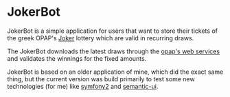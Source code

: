 # JokerBot
JokerBot is a simple application for users that want to store their tickets of
the greek OPAP's [Joker](http://www.opap.gr/en/web/guest/joker-draw-results)
lottery which are valid in recurring draws.

The JokerBot downloads the latest draws through the
[opap's web services](http://www.opap.gr/en/web/guest/web-services)
and validates the winnings for the fixed amounts.

JokerBot is based on an older application of mine, which did the exact same thing,
but the current version was build primarily to test some new technologies (for me)
like [symfony2](http://symfony.com) and [semantic-ui](http://semantic-ui.com).
